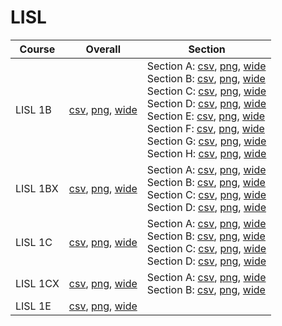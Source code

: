 # LISL

| Course | Overall | Section |
| ------ | ------- | ------- |
| LISL 1B | [csv](https://github.com/UCSD-Historical-Enrollment-Data/2023Winter/blob/main/overall/LISL%201B.csv), [png](https://raw.githubusercontent.com/UCSD-Historical-Enrollment-Data/2023Winter/main/plot_overall/LISL%201B.png), [wide](https://raw.githubusercontent.com/UCSD-Historical-Enrollment-Data/2023Winter/main/plot_overall_wide/LISL%201B.png) | Section A: [csv](https://github.com/UCSD-Historical-Enrollment-Data/2023Winter/blob/main/section/LISL%201B_A.csv), [png](https://raw.githubusercontent.com/UCSD-Historical-Enrollment-Data/2023Winter/main/plot_section/LISL%201B_A.png), [wide](https://raw.githubusercontent.com/UCSD-Historical-Enrollment-Data/2023Winter/main/plot_section_wide/LISL%201B_A.png)<br>Section B: [csv](https://github.com/UCSD-Historical-Enrollment-Data/2023Winter/blob/main/section/LISL%201B_B.csv), [png](https://raw.githubusercontent.com/UCSD-Historical-Enrollment-Data/2023Winter/main/plot_section/LISL%201B_B.png), [wide](https://raw.githubusercontent.com/UCSD-Historical-Enrollment-Data/2023Winter/main/plot_section_wide/LISL%201B_B.png)<br>Section C: [csv](https://github.com/UCSD-Historical-Enrollment-Data/2023Winter/blob/main/section/LISL%201B_C.csv), [png](https://raw.githubusercontent.com/UCSD-Historical-Enrollment-Data/2023Winter/main/plot_section/LISL%201B_C.png), [wide](https://raw.githubusercontent.com/UCSD-Historical-Enrollment-Data/2023Winter/main/plot_section_wide/LISL%201B_C.png)<br>Section D: [csv](https://github.com/UCSD-Historical-Enrollment-Data/2023Winter/blob/main/section/LISL%201B_D.csv), [png](https://raw.githubusercontent.com/UCSD-Historical-Enrollment-Data/2023Winter/main/plot_section/LISL%201B_D.png), [wide](https://raw.githubusercontent.com/UCSD-Historical-Enrollment-Data/2023Winter/main/plot_section_wide/LISL%201B_D.png)<br>Section E: [csv](https://github.com/UCSD-Historical-Enrollment-Data/2023Winter/blob/main/section/LISL%201B_E.csv), [png](https://raw.githubusercontent.com/UCSD-Historical-Enrollment-Data/2023Winter/main/plot_section/LISL%201B_E.png), [wide](https://raw.githubusercontent.com/UCSD-Historical-Enrollment-Data/2023Winter/main/plot_section_wide/LISL%201B_E.png)<br>Section F: [csv](https://github.com/UCSD-Historical-Enrollment-Data/2023Winter/blob/main/section/LISL%201B_F.csv), [png](https://raw.githubusercontent.com/UCSD-Historical-Enrollment-Data/2023Winter/main/plot_section/LISL%201B_F.png), [wide](https://raw.githubusercontent.com/UCSD-Historical-Enrollment-Data/2023Winter/main/plot_section_wide/LISL%201B_F.png)<br>Section G: [csv](https://github.com/UCSD-Historical-Enrollment-Data/2023Winter/blob/main/section/LISL%201B_G.csv), [png](https://raw.githubusercontent.com/UCSD-Historical-Enrollment-Data/2023Winter/main/plot_section/LISL%201B_G.png), [wide](https://raw.githubusercontent.com/UCSD-Historical-Enrollment-Data/2023Winter/main/plot_section_wide/LISL%201B_G.png)<br>Section H: [csv](https://github.com/UCSD-Historical-Enrollment-Data/2023Winter/blob/main/section/LISL%201B_H.csv), [png](https://raw.githubusercontent.com/UCSD-Historical-Enrollment-Data/2023Winter/main/plot_section/LISL%201B_H.png), [wide](https://raw.githubusercontent.com/UCSD-Historical-Enrollment-Data/2023Winter/main/plot_section_wide/LISL%201B_H.png) |
| LISL 1BX | [csv](https://github.com/UCSD-Historical-Enrollment-Data/2023Winter/blob/main/overall/LISL%201BX.csv), [png](https://raw.githubusercontent.com/UCSD-Historical-Enrollment-Data/2023Winter/main/plot_overall/LISL%201BX.png), [wide](https://raw.githubusercontent.com/UCSD-Historical-Enrollment-Data/2023Winter/main/plot_overall_wide/LISL%201BX.png) | Section A: [csv](https://github.com/UCSD-Historical-Enrollment-Data/2023Winter/blob/main/section/LISL%201BX_A.csv), [png](https://raw.githubusercontent.com/UCSD-Historical-Enrollment-Data/2023Winter/main/plot_section/LISL%201BX_A.png), [wide](https://raw.githubusercontent.com/UCSD-Historical-Enrollment-Data/2023Winter/main/plot_section_wide/LISL%201BX_A.png)<br>Section B: [csv](https://github.com/UCSD-Historical-Enrollment-Data/2023Winter/blob/main/section/LISL%201BX_B.csv), [png](https://raw.githubusercontent.com/UCSD-Historical-Enrollment-Data/2023Winter/main/plot_section/LISL%201BX_B.png), [wide](https://raw.githubusercontent.com/UCSD-Historical-Enrollment-Data/2023Winter/main/plot_section_wide/LISL%201BX_B.png)<br>Section C: [csv](https://github.com/UCSD-Historical-Enrollment-Data/2023Winter/blob/main/section/LISL%201BX_C.csv), [png](https://raw.githubusercontent.com/UCSD-Historical-Enrollment-Data/2023Winter/main/plot_section/LISL%201BX_C.png), [wide](https://raw.githubusercontent.com/UCSD-Historical-Enrollment-Data/2023Winter/main/plot_section_wide/LISL%201BX_C.png)<br>Section D: [csv](https://github.com/UCSD-Historical-Enrollment-Data/2023Winter/blob/main/section/LISL%201BX_D.csv), [png](https://raw.githubusercontent.com/UCSD-Historical-Enrollment-Data/2023Winter/main/plot_section/LISL%201BX_D.png), [wide](https://raw.githubusercontent.com/UCSD-Historical-Enrollment-Data/2023Winter/main/plot_section_wide/LISL%201BX_D.png) |
| LISL 1C | [csv](https://github.com/UCSD-Historical-Enrollment-Data/2023Winter/blob/main/overall/LISL%201C.csv), [png](https://raw.githubusercontent.com/UCSD-Historical-Enrollment-Data/2023Winter/main/plot_overall/LISL%201C.png), [wide](https://raw.githubusercontent.com/UCSD-Historical-Enrollment-Data/2023Winter/main/plot_overall_wide/LISL%201C.png) | Section A: [csv](https://github.com/UCSD-Historical-Enrollment-Data/2023Winter/blob/main/section/LISL%201C_A.csv), [png](https://raw.githubusercontent.com/UCSD-Historical-Enrollment-Data/2023Winter/main/plot_section/LISL%201C_A.png), [wide](https://raw.githubusercontent.com/UCSD-Historical-Enrollment-Data/2023Winter/main/plot_section_wide/LISL%201C_A.png)<br>Section B: [csv](https://github.com/UCSD-Historical-Enrollment-Data/2023Winter/blob/main/section/LISL%201C_B.csv), [png](https://raw.githubusercontent.com/UCSD-Historical-Enrollment-Data/2023Winter/main/plot_section/LISL%201C_B.png), [wide](https://raw.githubusercontent.com/UCSD-Historical-Enrollment-Data/2023Winter/main/plot_section_wide/LISL%201C_B.png)<br>Section C: [csv](https://github.com/UCSD-Historical-Enrollment-Data/2023Winter/blob/main/section/LISL%201C_C.csv), [png](https://raw.githubusercontent.com/UCSD-Historical-Enrollment-Data/2023Winter/main/plot_section/LISL%201C_C.png), [wide](https://raw.githubusercontent.com/UCSD-Historical-Enrollment-Data/2023Winter/main/plot_section_wide/LISL%201C_C.png)<br>Section D: [csv](https://github.com/UCSD-Historical-Enrollment-Data/2023Winter/blob/main/section/LISL%201C_D.csv), [png](https://raw.githubusercontent.com/UCSD-Historical-Enrollment-Data/2023Winter/main/plot_section/LISL%201C_D.png), [wide](https://raw.githubusercontent.com/UCSD-Historical-Enrollment-Data/2023Winter/main/plot_section_wide/LISL%201C_D.png) |
| LISL 1CX | [csv](https://github.com/UCSD-Historical-Enrollment-Data/2023Winter/blob/main/overall/LISL%201CX.csv), [png](https://raw.githubusercontent.com/UCSD-Historical-Enrollment-Data/2023Winter/main/plot_overall/LISL%201CX.png), [wide](https://raw.githubusercontent.com/UCSD-Historical-Enrollment-Data/2023Winter/main/plot_overall_wide/LISL%201CX.png) | Section A: [csv](https://github.com/UCSD-Historical-Enrollment-Data/2023Winter/blob/main/section/LISL%201CX_A.csv), [png](https://raw.githubusercontent.com/UCSD-Historical-Enrollment-Data/2023Winter/main/plot_section/LISL%201CX_A.png), [wide](https://raw.githubusercontent.com/UCSD-Historical-Enrollment-Data/2023Winter/main/plot_section_wide/LISL%201CX_A.png)<br>Section B: [csv](https://github.com/UCSD-Historical-Enrollment-Data/2023Winter/blob/main/section/LISL%201CX_B.csv), [png](https://raw.githubusercontent.com/UCSD-Historical-Enrollment-Data/2023Winter/main/plot_section/LISL%201CX_B.png), [wide](https://raw.githubusercontent.com/UCSD-Historical-Enrollment-Data/2023Winter/main/plot_section_wide/LISL%201CX_B.png) |
| LISL 1E | [csv](https://github.com/UCSD-Historical-Enrollment-Data/2023Winter/blob/main/overall/LISL%201E.csv), [png](https://raw.githubusercontent.com/UCSD-Historical-Enrollment-Data/2023Winter/main/plot_overall/LISL%201E.png), [wide](https://raw.githubusercontent.com/UCSD-Historical-Enrollment-Data/2023Winter/main/plot_overall_wide/LISL%201E.png) |  |

